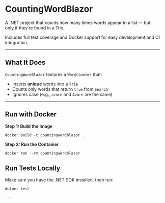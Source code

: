 # CountingWordBlazor 

A .NET project that counts how many times words appear in a list — but only if they're found in a Trie.

Includes full test coverage and Docker support for easy development and CI integration.

---

##  What It Does

`CountingWordBlazor` features a `WordCounter` that:

- Inserts **unique** words into a `Trie`
- Counts only words that return `true` from `Search`
- Ignores case (e.g., `azure` and `Azure` are the same)

---

##  Run with Docker

 **Step 1: Build the Image**


`docker build -t countingwordblazor .`


 **Step 2: Run the Container**

`docker run --rm countingwordblazor`


##  Run Tests Locally

Make sure you have the .NET SDK installed, then run:

```bash
dotnet test

---


